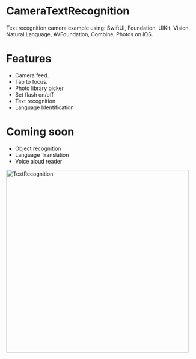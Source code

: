 # CameraTextRecognition
Text recognition camera example using: 
SwiftUI, Foundation, UIKit, Vision, Natural Language, AVFoundation, Combine, Photos on iOS.

# Features
* Camera feed.
* Tap to focus.
* Photo library picker
* Set flash on/off
* Text recognition
* Language Identification

# Coming soon
* Object recognition
* Language Translation
* Voice aloud reader

<img width="485" alt="TextRecognition" src="https://user-images.githubusercontent.com/83018377/161719039-624a4fa3-f463-4211-a9ed-82cfa970edb7.png">
